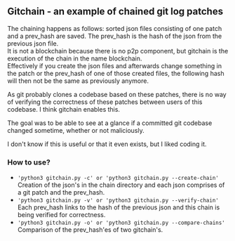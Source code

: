 ## Gitchain - an example of chained git log patches

The chaining happens as follows: sorted json files consisting of one patch and a prev_hash are saved. The prev_hash is the hash of the json from the previous json file.  
It is not a blockchain because there is no p2p component, but gitchain is the execution of the chain in the name blockchain.  
Effectively if you create the json files and afterwards change something in the patch or the prev_hash of one of those created files, the following hash will then not be the same as previously anymore.  

As git probably clones a codebase based on these patches, there is no way of verifying the correctness of these patches between users of this codebase. I think gitchain enables this.

The goal was to be able to see at a glance if a committed git codebase changed sometime, whether or not maliciously.  

I don't know if this is useful or that it even exists, but I liked coding it.  

### How to use?

- ```'python3 gitchain.py -c' or 'python3 gitchain.py --create-chain'```  
Creation of the json's in the chain directory and each json comprises of a git patch and the prev_hash.
- ```'python3 gitchain.py -v' or 'python3 gitchain.py --verify-chain'```  
Each prev_hash links to the hash of the previous json and this chain is being verified for correctness.
- ```'python3 gitchain.py -o' or 'python3 gitchain.py --compare-chains'```  
Comparison of the prev_hash'es of two gitchain's.  